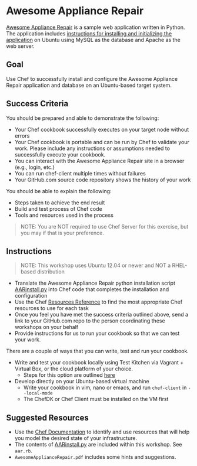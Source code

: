 # Awesome Appliance Repair

[Awesome Appliance Repair](https://github.com/learnchef/Awesome-Appliance-Repair) is a sample web application written in Python.  The application includes [instructions for installing and initializing the application](https://github.com/learnchef/Awesome-Appliance-Repair/blob/master/AARinstall.py) on Ubuntu using MySQL as the database and Apache as the web server.

## Goal

Use Chef to successfully install and configure the Awesome Appliance Repair application and database on an Ubuntu-based target system.

## Success Criteria

You should be prepared and able to demonstrate the following:

* Your Chef cookbook successfully executes on your target node without errors
* Your Chef cookbook is portable and can be run by Chef to validate your work. Please include any instructions or assumptions needed to successfully execute your cookbook.
* You can interact with the Awesome Appliance Repair site in a browser (e.g., login, etc.)
* You can run chef-client multiple times without failures
* Your GitHub.com source code repository shows the history of your work

You should be able to explain the following:

* Steps taken to achieve the end result
* Build and test process of Chef code
* Tools and resources used in the process

>NOTE: You are NOT required to use Chef Server for this exercise, but you may if that is your preference.

## Instructions

>NOTE: This workshop uses Ubuntu 12.04 or newer and NOT a RHEL-based distribution

* Translate the Awesome Appliance Repair python installation script [AARinstall.py](https://github.com/chef-training/Awesome-Appliance-Repair/blob/master/AARinstall.py) into Chef code that completes the installation and configuration
* Use the Chef [Resources Reference](https://docs.chef.io/resources.html) to find the most appropriate Chef resources to use for each task
* Once you feel you have met the success criteria outlined above, send a link to your GitHub.com repo to the person coordinating these workshops on your behalf
* Provide instructions for us to run your cookbook so that we can test your work.

There are a couple of ways that you can write, test and run your cookbook.

* Write and test your cookbook locally using Test Kitchen via Vagrant + Virtual Box, or the cloud platform of your choice.
  * Steps for this option are outlined [here](https://learn.chef.io/tutorials/local-development/)
* Develop directly on your Ubuntu-based virtual machine
  * Write your cookbook in vim, nano or emacs, and run `chef-client` in `--local-mode`
  * The ChefDK or Chef Client must be installed on the VM first

## Suggested Resources

* Use the [Chef Documentation](http://docs.chef.io) to identify and use resources that will help you model the desired state of your infrastructure.
* The contents of [AARinstall.py](https://github.com/chef-training/Awesome-Appliance-Repair/blob/master/AARinstall.py) are included within this workshop.  See `aar.rb`.
* `AwesomeApplianceRepair.pdf` includes some hints and suggestions.
